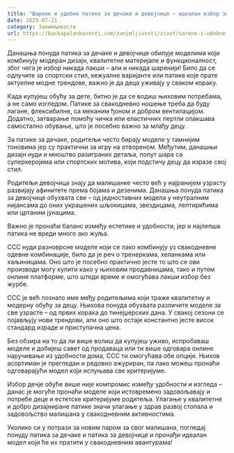 ```yaml
---
title: "Шарене и удобне патике за дечаке и девојчице – идеалан избор за сваки дан"
date: 2025-07-21
category: Занимљивости
url: https://backapalankavesti.com/zanimljivosti/zivot/sarene-i-udobne-patike-za-decake-i-devojcice/
---
```


Данашња понуда патика за дечаке и девојчице обилује моделима који комбинују модеран дизајн, квалитетне материјале и функционалност, због чега је избор никада лакши – али и никада шаренији! Било да се одлучите за спортски стил, кежуалне варијанте или патике које прате актуелне модне трендове, важно је да деца уживају у сваком кораку.

Када купујеш обућу за дете, битно је да се водиш њиховим потребама, а не само изгледом. Патике за свакодневно ношење треба да буду лагане, флексибилне, са меканим ђоном и добром вентилацијом. Додатно, затварање помоћу чичка или еластичних пертли олакшава самостално обување, што је посебно важно за млађу децу.

За патике за дечаке, родитељи често бирају моделе у тамнијим тоновима јер су практични за игру на отвореном. Међутим, данашњи дизајн нуди и мноштво разиграних детаља, попут шара са суперхеројима или спортских мотива, који подстичу децу да изразе свој стил.

Родитељи девојчица знају да малишанке често већ у најранијем узрасту развијају афинитете према бојама и дезенима. Данашња понуда патика за девојчице обухвата све – од једноставних модела у неутралним нијансама до оних украшених шљокицама, звездицама, лептирићима или цртаним јунацима.

Важно је пронаћи баланс између естетике и удобности, јер и најлепша патика не вреди много ако жуља.

CCC нуди разноврсне моделе који се лако комбинују уз свакодневне одевне комбинације, било да је реч о тренеркама, хеланкама или хаљиницама. Оно што је посебно практично јесте то што се ови производи могу купити како у њиховим продавницама, тако и путем онлине платформе, што штеди време и омогућава лакши избор без журбе.

CCC је већ познато име међу родитељима који траже квалитетну и модерну обућу за децу. Њихова понуда обухвата различите моделе за све узрасте – од првих корака до тинејџерских дана. У свакој сезони се појављују нови трендови, али оно што остаје константно јесте висок стандард израде и приступачна цена.

Без обзира на то да ли више волиш да купујеш уживо, испробаваш моделе и добијеш савет од продаваца или ти више одговара онлине наручивање из удобности дома, CCC ти омогућава обе опције. Њихов асортиман је прегледан и редовно ажуриран, па лако можеш пронаћи одговарајући модел који испуњава све критеријуме.

Избор дечје обуће више није компромис између удобности и изгледа – данас је могуће пронаћи моделе који истовремено задовољавају и потребе деце и естетске критеријуме родитеља. Улагање у квалитетне и добро дизајниране патике значи улагање у здрав развој стопала и задовољство малишана у свакодневним активностима.

Уколико си у потрази за новим паром за свог малишана, погледај понуду патика за дечаке и патика за девојчице и пронађи идеалан модел који ће их пратити у свакодневним авантурама!
